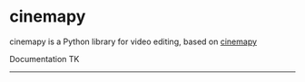 # cinemapy

cinemapy is a Python library for video editing, based on [cinemapy](https://github.com/Zulko/cinemapy)

Documentation TK

---
